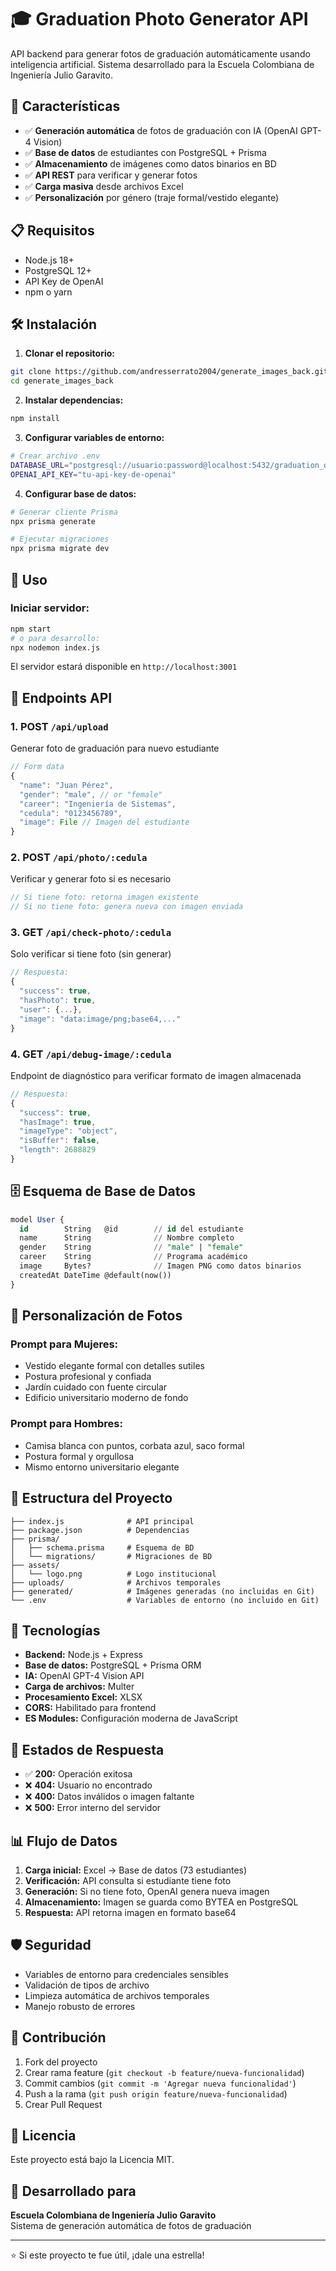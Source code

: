 # 🎓 Graduation Photo Generator API

API backend para generar fotos de graduación automáticamente usando inteligencia artificial. Sistema desarrollado para la Escuela Colombiana de Ingeniería Julio Garavito.

## 🚀 Características

- ✅ **Generación automática** de fotos de graduación con IA (OpenAI GPT-4 Vision)
- ✅ **Base de datos** de estudiantes con PostgreSQL + Prisma
- ✅ **Almacenamiento** de imágenes como datos binarios en BD
- ✅ **API REST** para verificar y generar fotos
- ✅ **Carga masiva** desde archivos Excel
- ✅ **Personalización** por género (traje formal/vestido elegante)

## 📋 Requisitos

- Node.js 18+
- PostgreSQL 12+
- API Key de OpenAI
- npm o yarn


## 🛠️ Instalación

1. **Clonar el repositorio:**
```bash
git clone https://github.com/andresserrato2004/generate_images_back.git
cd generate_images_back
```

2. **Instalar dependencias:**
```bash
npm install
```

3. **Configurar variables de entorno:**
```bash
# Crear archivo .env
DATABASE_URL="postgresql://usuario:password@localhost:5432/graduation_db"
OPENAI_API_KEY="tu-api-key-de-openai"
```

4. **Configurar base de datos:**
```bash
# Generar cliente Prisma
npx prisma generate

# Ejecutar migraciones
npx prisma migrate dev
```

## 🚀 Uso

### Iniciar servidor:
```bash
npm start
# o para desarrollo:
npx nodemon index.js
```

El servidor estará disponible en `http://localhost:3001`

## 📡 Endpoints API

### 1. **POST** `/api/upload`
Generar foto de graduación para nuevo estudiante
```javascript
// Form data
{
  "name": "Juan Pérez",
  "gender": "male", // or "female"
  "career": "Ingeniería de Sistemas",
  "cedula": "0123456789",
  "image": File // Imagen del estudiante
}
```

### 2. **POST** `/api/photo/:cedula`
Verificar y generar foto si es necesario
```javascript
// Si tiene foto: retorna imagen existente
// Si no tiene foto: genera nueva con imagen enviada
```

### 3. **GET** `/api/check-photo/:cedula`
Solo verificar si tiene foto (sin generar)
```javascript
// Respuesta:
{
  "success": true,
  "hasPhoto": true,
  "user": {...},
  "image": "data:image/png;base64,..."
}
```

### 4. **GET** `/api/debug-image/:cedula`
Endpoint de diagnóstico para verificar formato de imagen almacenada
```javascript
// Respuesta:
{
  "success": true,
  "hasImage": true,
  "imageType": "object",
  "isBuffer": false,
  "length": 2688829
}
```

## 🗄️ Esquema de Base de Datos

```sql
model User {
  id        String   @id        // id del estudiante 
  name      String              // Nombre completo
  gender    String              // "male" | "female"
  career    String              // Programa académico
  image     Bytes?              // Imagen PNG como datos binarios
  createdAt DateTime @default(now())
}
```

## 🎨 Personalización de Fotos

### **Prompt para Mujeres:**
- Vestido elegante formal con detalles sutiles
- Postura profesional y confiada
- Jardín cuidado con fuente circular
- Edificio universitario moderno de fondo

### **Prompt para Hombres:**
- Camisa blanca con puntos, corbata azul, saco formal
- Postura formal y orgullosa
- Mismo entorno universitario elegante

## 📁 Estructura del Proyecto

```
├── index.js              # API principal
├── package.json          # Dependencias
├── prisma/
│   ├── schema.prisma     # Esquema de BD
│   └── migrations/       # Migraciones de BD
├── assets/
│   └── logo.png          # Logo institucional
├── uploads/              # Archivos temporales
├── generated/            # Imágenes generadas (no incluidas en Git)
└── .env                  # Variables de entorno (no incluido en Git)
```

## 🔧 Tecnologías

- **Backend:** Node.js + Express
- **Base de datos:** PostgreSQL + Prisma ORM
- **IA:** OpenAI GPT-4 Vision API
- **Carga de archivos:** Multer
- **Procesamiento Excel:** XLSX
- **CORS:** Habilitado para frontend
- **ES Modules:** Configuración moderna de JavaScript

## 🚦 Estados de Respuesta

- ✅ **200:** Operación exitosa
- ❌ **404:** Usuario no encontrado
- ❌ **400:** Datos inválidos o imagen faltante
- ❌ **500:** Error interno del servidor

## 📊 Flujo de Datos

1. **Carga inicial:** Excel → Base de datos (73 estudiantes)
2. **Verificación:** API consulta si estudiante tiene foto
3. **Generación:** Si no tiene foto, OpenAI genera nueva imagen
4. **Almacenamiento:** Imagen se guarda como BYTEA en PostgreSQL
5. **Respuesta:** API retorna imagen en formato base64

## 🛡️ Seguridad

- Variables de entorno para credenciales sensibles
- Validación de tipos de archivo
- Limpieza automática de archivos temporales
- Manejo robusto de errores

## 👥 Contribución

1. Fork del proyecto
2. Crear rama feature (`git checkout -b feature/nueva-funcionalidad`)
3. Commit cambios (`git commit -m 'Agregar nueva funcionalidad'`)
4. Push a la rama (`git push origin feature/nueva-funcionalidad`)
5. Crear Pull Request

## 📄 Licencia

Este proyecto está bajo la Licencia MIT.

## 🏫 Desarrollado para

**Escuela Colombiana de Ingeniería Julio Garavito**  
Sistema de generación automática de fotos de graduación

---

⭐ Si este proyecto te fue útil, ¡dale una estrella!

